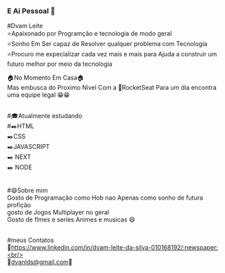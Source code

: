 ### E Ai Pessoal 👋

#Dvam Leite
<br/>:star:Apaixonado por Programção e tecnologia de modo geral 
<br/>:star:Sonho Em Ser capaz de Resolver qualquer problema com Tecnologia 
<br/>:star:Procuro me expecializar cada vez mais e mais para Ajuda a construir um futuro melhor por meio da tecnologia 

:house:No Momento Em Casa:house:<br/> Mas embusca do Proximo Nivel Com a :rocket:RocketSeat Para um dia encontra uma equipe legal :grin::grin:

<br/>#:mortar_board:Atualmente estudando
<br/>#:black_nib:HTML<br/> :black_nib:CSS<br/> :black_nib:JAVASCRIPT <br/>:black_nib: NEXT<br/> :black_nib: NODE

<br/>#:smile:Sobre mim
<br/>Gosto de Programação como Hob nao Apenas como sonho de futura profição 
<br/>gosto de Jogos Multiplayer no geral 
<br/>Gosto de flmes e series Animes e musicas :smile:

<br/>#meus Contatos<br/>
:newspaper:https://www.linkedin.com/in/dvam-leite-da-silva-010168192/:newspaper:<br/>
<br/>:email:dvanlds@gmail.com:email:


<!--
**dvamleite/dvamleite** is a ✨ _special_ ✨ repository because its `README.md` (this file) appears on your GitHub profile.

Here are some ideas to get you started:

- 🔭 I’m currently working on ...
- 🌱 I’m currently learning ...
- 👯 I’m looking to collaborate on ...
- 🤔 I’m looking for help with ...
- 💬 Ask me about ...
- 📫 How to reach me: ...
- 😄 Pronouns: ...
- ⚡ Fun fact: ...
-->
